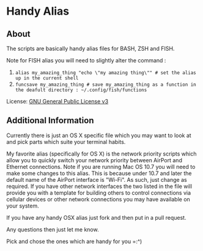 # Handy Alias #

About
--------
The scripts are basically handy alias files for BASH, ZSH and FISH.

Note for FISH alias you will need to slightly alter the command : 
   1. `alias my_amazing_thing "echo \"my amazing thing\"" # set the alias up in the current shell`
   2. `funcsave my_amazing_thing # save my_amazing_thing as a function in the deafult directory : ~/.config/fish/functions`


License: [GNU General Public License v3][1]

Additional Information
---------

Currently there is just an OS X specific file which you may want to look at and pick parts which suite your terminal habits.

My favorite alias (specifically for OS X) is the network priority scripts which allow you to quickly switch your network priority between AirPort and Ethernet connections. Note if you are running Mac OS 10.7 you will need to make some changes to this alias. This is because under 10.7 and later the default name of the AirPort interface is "Wi-Fi". As such, just change as required. If you have other network interfaces the two listed in the file will provide you with a template for building others to control connections via cellular devices or other network connections you may have available on your system.

If you have any handy OSX alias just fork and then put in a pull request. 

Any questions then just let me know.

Pick and chose the ones which are handy for you =:^)

  [1]: http://www.gnu.org/licenses/gpl.html

